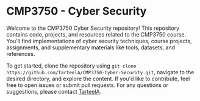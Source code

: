 # CMP3750 - Cyber Security

Welcome to the CMP3750 Cyber Security repository! This repository contains code, projects, and resources related to the CMP3750 course. You'll find implementations of cyber security techniques, course projects, assignments, and supplementary materials like tools, datasets, and references.

To get started, clone the repository using `git clone https://github.com/TarteelA/CMP3750-Cyber-Security.git`, navigate to the desired directory, and explore the content. If you'd like to contribute, feel free to open issues or submit pull requests. For any questions or suggestions, please contact [TarteelA](https://github.com/TarteelA).
